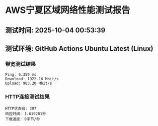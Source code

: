 # AWS宁夏区域网络性能测试报告
## 测试时间: 2025-10-04 00:53:39
## 测试环境: GitHub Actions Ubuntu Latest (Linux)

### 带宽测试结果
```
Ping: 6.359 ms
Download: 1922.16 Mbit/s
Upload: 903.20 Mbit/s
```

### HTTP连接测试结果
```
HTTP状态码: 307
响应时间: 1.619281秒
下载速度: 0字节/秒
```

